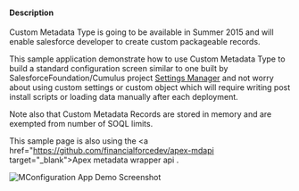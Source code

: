 #### Description

Custom Metadata Type is going to be available in Summer 2015 and will enable salesforce developer to create custom packageable records. 

This sample application demonstrate how to use Custom Metadata Type to build a standard configuration screen similar to one built by SalesforceFoundation/Cumulus project  <a href="https://github.com/SalesforceFoundation/Cumulus/blob/dev/src/pages/STG_SettingsManager.page" target="_blank">Settings Manager</a>  and not worry about using custom settings or custom object which will require writing post install scripts or loading data manually after each deployment. 

Note also that Custom Metadata Records are stored in memory and are exempted from number of SOQL limits.

This sample page is also using the <a href="https://github.com/financialforcedev/apex-mdapi target="_blank">Apex metadata wrapper api</a> .


![MConfiguration App Demo Screenshot](https://raw.github.com/jbpringuey/SFDCConfig/blob/master/images/Configuration.png)
